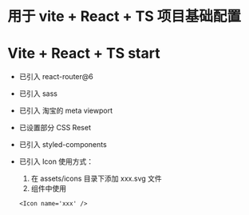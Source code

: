 # 用于 vite + React + TS 项目基础配置

# Vite + React + TS  start 
- 已引入 react-router@6
- 已引入 sass
- 已引入 淘宝的 meta viewport
- 已设置部分 CSS Reset
- 已引入 styled-components 

- 已引入 Icon
  使用方式：
  1. 在 assets/icons 目录下添加 xxx.svg 文件
  2. 组件中使用
  ```
  <Icon name='xxx' />
  ```